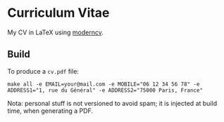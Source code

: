 # Curriculum Vitae

My CV in LaTeX using [moderncv](https://ctan.org/pkg/moderncv).

## Build

To produce a `cv.pdf` file:
```
make all -e EMAIL=your@mail.com -e MOBILE="06 12 34 56 78" -e ADDRESS1="1, rue du Général" -e ADDRESS2="75000 Paris, France"
```

Nota: personal stuff is not versioned to avoid spam; it is injected at build time, when generating a PDF.

